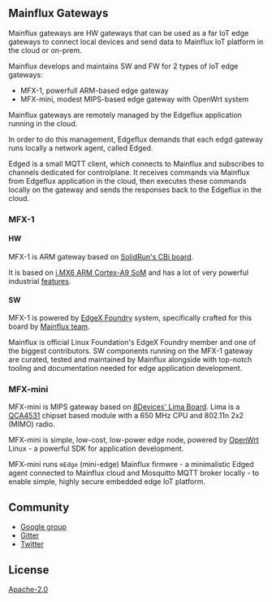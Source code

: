 ## Mainflux Gateways

Mainflux gateways are HW gateways that can be used as a far IoT edge gateways
to connect local devices and send data to Mainflux IoT platform in the cloud or on-prem.


Mainflux develops and maintains SW and FW for 2 types of IoT edge gateways:
- MFX-1, powerfull ARM-based edge gateway
- MFX-mini, modest MIPS-based edge gateway with OpenWrt system

Mainflux gateways are remotely managed by the Edgeflux application running in the cloud.

In order to do this management, Edgeflux demands that each edgd gateway runs locally
a network agent, called Edged.

Edged is a small MQTT client, which connects to Mainflux
and subscribes to channels dedicated for controlplane.
It receives commands via Mainflux from Edgeflux application in the cloud,
then executes these commands locally on the gateway and sends the responses
back to the Edgeflux in the cloud.


### MFX-1
#### HW
MFX-1 is ARM gateway based on [SolidRun's CBi board](https://www.solid-run.com/nxp-family/hummingboard-cbi/).

It is based on [i.MX6 ARM Cortex-A9 SoM](https://www.solid-run.com/nxp-family/imx6-som/) and has
a lot of very powerful industrial [features](https://www.solid-run.com/nxp-family/hummingboard-cbi/#specifications).

#### SW
MFX-1 is powered by [EdgeX Foundry](https://www.edgexfoundry.org/) system, specifically crafted for this board
by [Mainflux team](https://www.mainflux.com).

Mainflux is official Linux Foundation's EdgeX Foundry member and one of the biggest contributors.
SW components running on the MFX-1 gateway are curated, tested and maintained by Mainflux alongside with
top-notch tooling and documentation needed for edge application development.

### MFX-mini
MFX-mini is MIPS gateway based on [8Devices' Lima Board](https://www.8devices.com/products/lima).
Lima is a [QCA4531](https://www.qualcomm.com/products/qca4531) chipset based module with a 650 MHz CPU and 802.11n 2x2 (MIMO) radio.

MFX-mini is simple, low-cost, low-power edge node, powered by [OpenWrt](https://openwrt.org/) Linux - a powerful SDK for application development.

MFX-mini runs `mEdge` (mini-edge) Mainflux firmwre - a minimalistic Edged agent connected
to Mainflux cloud and Mosquitto MQTT broker locally - to enable simple,
highly secure embedded edge IoT platform.

## Community
- [Google group](https://groups.google.com/forum/#!forum/mainflux)
- [Gitter](https://gitter.im/mainflux/mainflux)
- [Twitter](https://twitter.com/mainflux)

## License
[Apache-2.0](LICENSE)


